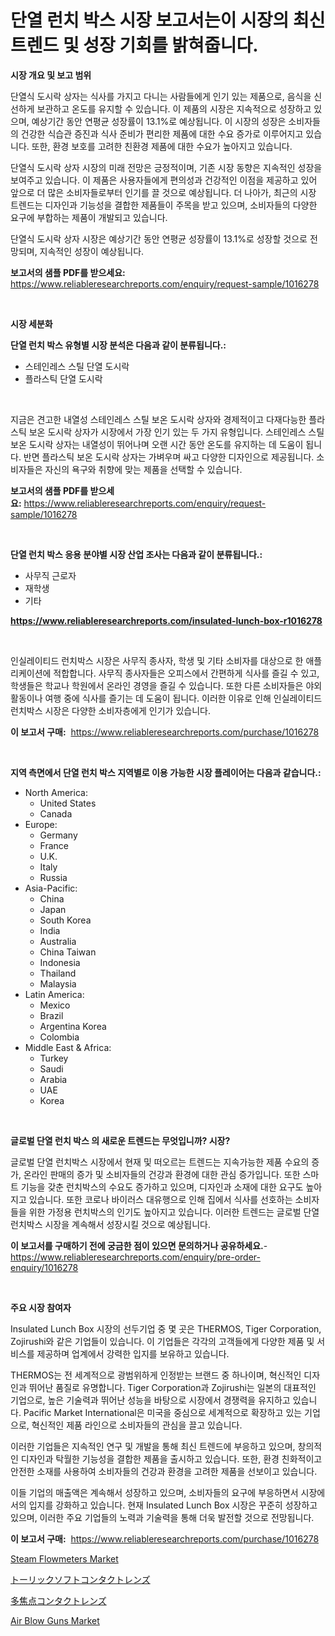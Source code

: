 <p><h1>단열 런치 박스 시장 보고서는이 시장의 최신 트렌드 및 성장 기회를 밝혀줍니다.</h1></p><p><strong>시장 개요 및 보고 범위</strong></p>
<p><p>단열식 도시락 상자는 식사를 가지고 다니는 사람들에게 인기 있는 제품으로, 음식을 신선하게 보관하고 온도를 유지할 수 있습니다. 이 제품의 시장은 지속적으로 성장하고 있으며, 예상기간 동안 연평균 성장률이 13.1%로 예상됩니다. 이 시장의 성장은 소비자들의 건강한 식습관 증진과 식사 준비가 편리한 제품에 대한 수요 증가로 이루어지고 있습니다. 또한, 환경 보호를 고려한 친환경 제품에 대한 수요가 높아지고 있습니다.</p><p>단열식 도시락 상자 시장의 미래 전망은 긍정적이며, 기존 시장 동향은 지속적인 성장을 보여주고 있습니다. 이 제품은 사용자들에게 편의성과 건강적인 이점을 제공하고 있어 앞으로 더 많은 소비자들로부터 인기를 끌 것으로 예상됩니다. 더 나아가, 최근의 시장 트렌드는 디자인과 기능성을 결합한 제품들이 주목을 받고 있으며, 소비자들의 다양한 요구에 부합하는 제품이 개발되고 있습니다.</p><p>단열식 도시락 상자 시장은 예상기간 동안 연평균 성장률이 13.1%로 성장할 것으로 전망되며, 지속적인 성장이 예상됩니다.</p></p>
<p><strong>보고서의 샘플 PDF를 받으세요:</strong> <a href="https://www.reliableresearchreports.com/enquiry/request-sample/1016278">https://www.reliableresearchreports.com/enquiry/request-sample/1016278</a></p>
<p>&nbsp;</p>
<p><strong>시장 세분화</strong></p>
<p><strong>단열 런치 박스 유형별 시장 분석은 다음과 같이 분류됩니다.:</strong></p>
<p><ul><li>스테인레스 스틸 단열 도시락</li><li>플라스틱 단열 도시락</li></ul></p>
<p>&nbsp;</p>
<p><p>지금은 견고한 내열성 스테인레스 스틸 보온 도시락 상자와 경제적이고 다재다능한 플라스틱 보온 도시락 상자가 시장에서 가장 인기 있는 두 가지 유형입니다. 스테인레스 스틸 보온 도시락 상자는 내열성이 뛰어나며 오랜 시간 동안 온도를 유지하는 데 도움이 됩니다. 반면 플라스틱 보온 도시락 상자는 가벼우며 싸고 다양한 디자인으로 제공됩니다. 소비자들은 자신의 욕구와 취향에 맞는 제품을 선택할 수 있습니다.</p></p>
<p><strong>보고서의 샘플 PDF를 받으세요:</strong>&nbsp;<a href="https://www.reliableresearchreports.com/enquiry/request-sample/1016278">https://www.reliableresearchreports.com/enquiry/request-sample/1016278</a></p>
<p>&nbsp;</p>
<p><strong> 단열 런치 박스 응용 분야별 시장 산업 조사는 다음과 같이 분류됩니다.:</strong></p>
<p><ul><li>사무직 근로자</li><li>재학생</li><li>기타</li></ul></p>
<p><strong><a href="https://www.reliableresearchreports.com/insulated-lunch-box-r1016278">https://www.reliableresearchreports.com/insulated-lunch-box-r1016278</a></strong></p>
<p>&nbsp;</p>
<p><p>인실레이티드 런치박스 시장은 사무직 종사자, 학생 및 기타 소비자를 대상으로 한 애플리케이션에 적합합니다. 사무직 종사자들은 오피스에서 간편하게 식사를 즐길 수 있고, 학생들은 학교나 학원에서 온라인 경영을 즐길 수 있습니다. 또한 다른 소비자들은 야외 활동이나 여행 중에 식사를 즐기는 데 도움이 됩니다. 이러한 이유로 인해 인실레이티드 런치박스 시장은 다양한 소비자층에게 인기가 있습니다.</p></p>
<p><strong>이 보고서 구매:</strong>&nbsp; <a href="https://www.reliableresearchreports.com/purchase/1016278">https://www.reliableresearchreports.com/purchase/1016278</a></p>
<p>&nbsp;</p>
<p><strong>지역 측면에서 단열 런치 박스 지역별로 이용 가능한 시장 플레이어는 다음과 같습니다.:</strong></p>
<p><ul>
    <li>
        North America:
        <ul>
            <li>United States</li>
            <li>Canada</li>
        </ul>
    </li>
    <li>
        Europe:
        <ul>
            <li>Germany</li>
            <li>France</li>
            <li>U.K.</li>
            <li>Italy</li>
            <li>Russia</li>
        </ul>
    </li>
    <li>
        Asia-Pacific:
        <ul>
            <li>China</li>
            <li>Japan</li>
            <li>South Korea</li>
            <li>India</li>
            <li>Australia</li>
            <li>China Taiwan</li>
            <li>Indonesia</li>
            <li>Thailand</li>
            <li>Malaysia</li>
        </ul>
    </li>
    <li>
        Latin America:
        <ul>
            <li>Mexico</li>
            <li>Brazil</li>
            <li>Argentina Korea</li>
            <li>Colombia</li>
        </ul>
    </li>
    <li>
        Middle East & Africa:
        <ul>
            <li>Turkey</li>
            <li>Saudi</li>
            <li>Arabia</li>
            <li>UAE</li>
            <li>Korea</li>
        </ul>
    </li>
    </ul></p>
<p>&nbsp;</p>
<p><strong>글로벌 단열 런치 박스 의 새로운 트렌드는 무엇입니까? 시장?</strong></p>
<p><p>글로벌 단열 런치박스 시장에서 현재 및 떠오르는 트렌드는 지속가능한 제품 수요의 증가, 온라인 판매의 증가 및 소비자들의 건강과 환경에 대한 관심 증가입니다. 또한 스마트 기능을 갖춘 런치박스의 수요도 증가하고 있으며, 디자인과 소재에 대한 요구도 높아지고 있습니다. 또한 코로나 바이러스 대유행으로 인해 집에서 식사를 선호하는 소비자들을 위한 가정용 런치박스의 인기도 높아지고 있습니다. 이러한 트렌드는 글로벌 단열 런치박스 시장을 계속해서 성장시킬 것으로 예상됩니다.</p></p>
<p><strong>이 보고서를 구매하기 전에 궁금한 점이 있으면 문의하거나 공유하세요.</strong>- <a href="https://www.reliableresearchreports.com/enquiry/pre-order-enquiry/1016278">https://www.reliableresearchreports.com/enquiry/pre-order-enquiry/1016278</a></p>
<p>&nbsp;</p>
<p><strong>주요 시장 참여자</strong></p>
<p><p>Insulated Lunch Box 시장의 선두기업 중 몇 곳은 THERMOS, Tiger Corporation, Zojirushi와 같은 기업들이 있습니다. 이 기업들은 각각의 고객들에게 다양한 제품 및 서비스를 제공하며 업계에서 강력한 입지를 보유하고 있습니다. </p><p>THERMOS는 전 세계적으로 광범위하게 인정받는 브랜드 중 하나이며, 혁신적인 디자인과 뛰어난 품질로 유명합니다. Tiger Corporation과 Zojirushi는 일본의 대표적인 기업으로, 높은 기술력과 뛰어난 성능을 바탕으로 시장에서 경쟁력을 유지하고 있습니다. Pacific Market International은 미국을 중심으로 세계적으로 확장하고 있는 기업으로, 혁신적인 제품 라인으로 소비자들의 관심을 끌고 있습니다.</p><p>이러한 기업들은 지속적인 연구 및 개발을 통해 최신 트렌드에 부응하고 있으며, 창의적인 디자인과 탁월한 기능성을 결합한 제품을 출시하고 있습니다. 또한, 환경 친화적이고 안전한 소재를 사용하여 소비자들의 건강과 환경을 고려한 제품을 선보이고 있습니다.</p><p>이들 기업의 매출액은 계속해서 성장하고 있으며, 소비자들의 요구에 부응하면서 시장에서의 입지를 강화하고 있습니다. 현재 Insulated Lunch Box 시장은 꾸준히 성장하고 있으며, 이러한 주요 기업들의 노력과 기술력을 통해 더욱 발전할 것으로 전망됩니다.</p></p>
<p><strong>이 보고서 구매:</strong>&nbsp;&nbsp;<a href="https://www.reliableresearchreports.com/purchase/1016278">https://www.reliableresearchreports.com/purchase/1016278</a></p>
<p><p><a href="https://github.com/mbisetmhermsr/Market-Research-Report-List-2/blob/main/steam-flowmeters-market.md">Steam Flowmeters Market</a></p><p><a href="https://github.com/RodHoppe07/Market-Research-Report-List-1/blob/main/524669931683.md">トーリックソフトコンタクトレンズ</a></p><p><a href="https://github.com/laurenreichert/Market-Research-Report-List-1/blob/main/836447131682.md">多焦点コンタクトレンズ</a></p><p><a href="https://github.com/zjyglelu/Market-Research-Report-List-2/blob/main/air-blow-guns-market.md">Air Blow Guns Market</a></p></p>